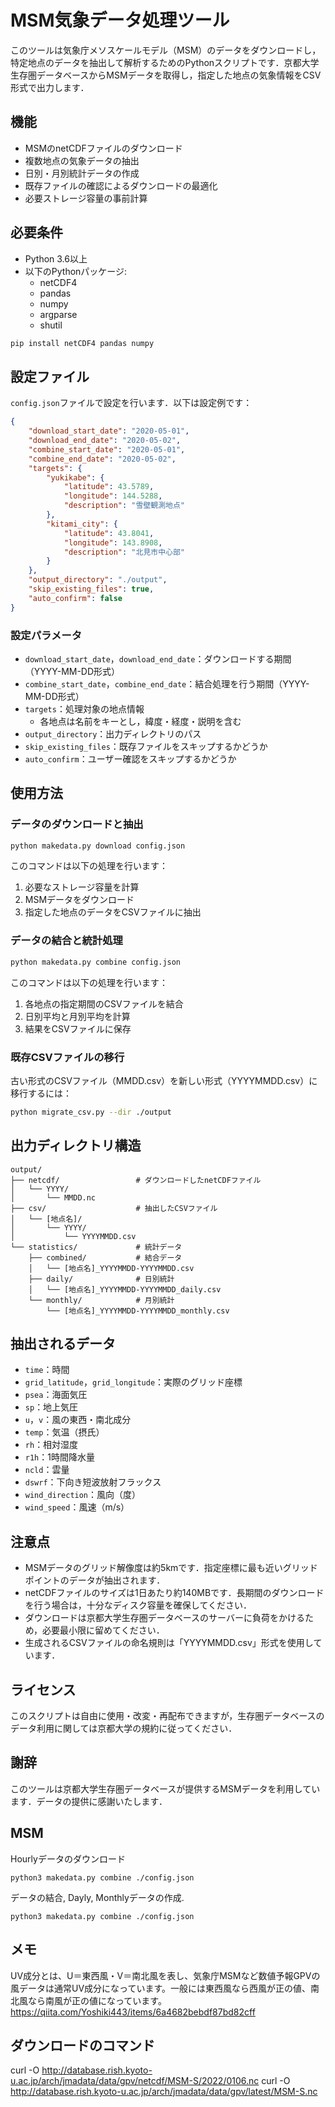 # MSM気象データ処理ツール

このツールは気象庁メソスケールモデル（MSM）のデータをダウンロードし，特定地点のデータを抽出して解析するためのPythonスクリプトです．京都大学生存圏データベースからMSMデータを取得し，指定した地点の気象情報をCSV形式で出力します．

## 機能

- MSMのnetCDFファイルのダウンロード
- 複数地点の気象データの抽出
- 日別・月別統計データの作成
- 既存ファイルの確認によるダウンロードの最適化
- 必要ストレージ容量の事前計算

## 必要条件

- Python 3.6以上
- 以下のPythonパッケージ:
  - netCDF4
  - pandas
  - numpy
  - argparse
  - shutil

```bash
pip install netCDF4 pandas numpy
```

## 設定ファイル

`config.json`ファイルで設定を行います．以下は設定例です：

```json
{
    "download_start_date": "2020-05-01",
    "download_end_date": "2020-05-02",
    "combine_start_date": "2020-05-01",
    "combine_end_date": "2020-05-02",
    "targets": {
        "yukikabe": {
            "latitude": 43.5789,
            "longitude": 144.5288,
            "description": "雪壁観測地点"
        },
        "kitami_city": {
            "latitude": 43.8041,
            "longitude": 143.8908,
            "description": "北見市中心部"
        }
    },
    "output_directory": "./output",
    "skip_existing_files": true,
    "auto_confirm": false
}
```

### 設定パラメータ

- `download_start_date`，`download_end_date`：ダウンロードする期間（YYYY-MM-DD形式）
- `combine_start_date`，`combine_end_date`：結合処理を行う期間（YYYY-MM-DD形式）
- `targets`：処理対象の地点情報
  - 各地点は名前をキーとし，緯度・経度・説明を含む
- `output_directory`：出力ディレクトリのパス
- `skip_existing_files`：既存ファイルをスキップするかどうか
- `auto_confirm`：ユーザー確認をスキップするかどうか

## 使用方法

### データのダウンロードと抽出

```bash
python makedata.py download config.json
```

このコマンドは以下の処理を行います：
1. 必要なストレージ容量を計算
2. MSMデータをダウンロード
3. 指定した地点のデータをCSVファイルに抽出

### データの結合と統計処理

```bash
python makedata.py combine config.json
```

このコマンドは以下の処理を行います：
1. 各地点の指定期間のCSVファイルを結合
2. 日別平均と月別平均を計算
3. 結果をCSVファイルに保存

### 既存CSVファイルの移行

古い形式のCSVファイル（MMDD.csv）を新しい形式（YYYYMMDD.csv）に移行するには：

```bash
python migrate_csv.py --dir ./output
```

## 出力ディレクトリ構造

```
output/
├── netcdf/                 # ダウンロードしたnetCDFファイル
│   └── YYYY/
│       └── MMDD.nc
├── csv/                    # 抽出したCSVファイル
│   └── [地点名]/
│       └── YYYY/
│           └── YYYYMMDD.csv
└── statistics/             # 統計データ
    ├── combined/           # 結合データ
    │   └── [地点名]_YYYYMMDD-YYYYMMDD.csv
    ├── daily/              # 日別統計
    │   └── [地点名]_YYYYMMDD-YYYYMMDD_daily.csv
    └── monthly/            # 月別統計
        └── [地点名]_YYYYMMDD-YYYYMMDD_monthly.csv
```

## 抽出されるデータ

- `time`：時間
- `grid_latitude`，`grid_longitude`：実際のグリッド座標
- `psea`：海面気圧
- `sp`：地上気圧
- `u`，`v`：風の東西・南北成分
- `temp`：気温（摂氏）
- `rh`：相対湿度
- `r1h`：1時間降水量
- `ncld`：雲量
- `dswrf`：下向き短波放射フラックス
- `wind_direction`：風向（度）
- `wind_speed`：風速（m/s）

## 注意点

- MSMデータのグリッド解像度は約5kmです．指定座標に最も近いグリッドポイントのデータが抽出されます．
- netCDFファイルのサイズは1日あたり約140MBです．長期間のダウンロードを行う場合は，十分なディスク容量を確保してください．
- ダウンロードは京都大学生存圏データベースのサーバーに負荷をかけるため，必要最小限に留めてください．
- 生成されるCSVファイルの命名規則は「YYYYMMDD.csv」形式を使用しています．

## ライセンス

このスクリプトは自由に使用・改変・再配布できますが，生存圏データベースのデータ利用に関しては京都大学の規約に従ってください．

## 謝辞

このツールは京都大学生存圏データベースが提供するMSMデータを利用しています．データの提供に感謝いたします．





## MSM

Hourlyデータのダウンロード
```Shell
python3 makedata.py combine ./config.json
```

データの結合, Dayly, Monthlyデータの作成. 
```Shell
python3 makedata.py combine ./config.json
```

## メモ
UV成分とは、U＝東西風・V＝南北風を表し、気象庁MSMなど数値予報GPVの風データは通常UV成分になっています。一般には東西風なら西風が正の値、南北風なら南風が正の値になっています。
https://qiita.com/Yoshiki443/items/6a4682bebdf87bd82cff

## ダウンロードのコマンド
curl -O http://database.rish.kyoto-u.ac.jp/arch/jmadata/data/gpv/netcdf/MSM-S/2022/0106.nc
curl -O http://database.rish.kyoto-u.ac.jp/arch/jmadata/data/gpv/latest/MSM-S.nc




